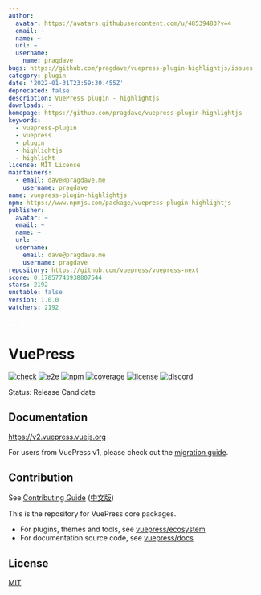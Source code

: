 ```yaml
---
author:
  avatar: https://avatars.githubusercontent.com/u/48539483?v=4
  email: ~
  name: ~
  url: ~
  username:
    name: pragdave
bugs: https://github.com/pragdave/vuepress-plugin-highlightjs/issues
category: plugin
date: '2022-01-31T23:59:30.455Z'
deprecated: false
description: VuePress plugin - highlightjs
downloads: ~
homepage: https://github.com/pragdave/vuepress-plugin-highlightjs
keywords:
  - vuepress-plugin
  - vuepress
  - plugin
  - highlightjs
  - highlight
license: MIT License
maintainers:
  - email: dave@pragdave.me
    username: pragdave
name: vuepress-plugin-highlightjs
npm: https://www.npmjs.com/package/vuepress-plugin-highlightjs
publisher:
  avatar: ~
  email: ~
  name: ~
  url: ~
  username:
    email: dave@pragdave.me
    username: pragdave
repository: https://github.com/vuepress/vuepress-next
score: 0.17857743938807544
stars: 2192
unstable: false
version: 1.0.0
watchers: 2192

---
```


# VuePress

[![check](https://github.com/vuepress/core/actions/workflows/check.yml/badge.svg?branch=main)](https://github.com/vuepress/core/actions/workflows/check.yml)
[![e2e](https://github.com/vuepress/core/actions/workflows/e2e.yml/badge.svg?branch=main)](https://github.com/vuepress/core/actions/workflows/e2e.yml)
[![npm](https://badgen.net/npm/v/vuepress/next)](https://www.npmjs.com/package/vuepress)
[![coverage](https://coveralls.io/repos/github/vuepress/core/badge.svg?branch=main)](https://coveralls.io/github/vuepress/core?branch=main)
[![license](https://badgen.net/github/license/vuepress/core)](https://github.com/vuepress/core/blob/main/LICENSE)
[![discord](https://badgen.net/discord/online-members/ptFjefy6H5?icon=discord&label=discord)](https://discord.gg/ptFjefy6H5)

Status: Release Candidate

## Documentation

https://v2.vuepress.vuejs.org

For users from VuePress v1, please check out the [migration guide](https://v2.vuepress.vuejs.org/guide/migration.html).

## Contribution

See [Contributing Guide](https://github.com/vuepress/core/blob/main/CONTRIBUTING.md) ([中文版](https://github.com/vuepress/core/blob/main/CONTRIBUTING_zh.md))

This is the repository for VuePress core packages.

- For plugins, themes and tools, see [vuepress/ecosystem](https://github.com/vuepress/ecosystem)
- For documentation source code, see [vuepress/docs](https://github.com/vuepress/docs)

## License

[MIT](https://github.com/vuepress/core/blob/main/LICENSE)
